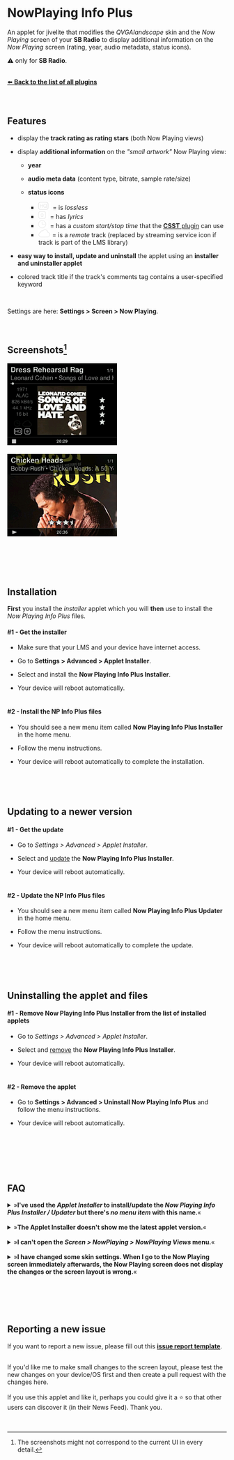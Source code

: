 NowPlaying Info Plus
====

An applet for jivelite that modifies the *QVGAlandscape* skin and the *Now Playing* screen of your **SB Radio** to display additional information on the *Now Playing* screen (rating, year, audio metadata, status icons).

⚠ only for **SB Radio**.
<br><br>

[⬅️ **Back to the list of all plugins**](https://github.com/AF-1/)
<br><br><br>

## Features

- display the **track rating as rating stars** (both Now Playing views)

- display **additional information** on the *"small artwork"* Now Playing view:
	- **year**

	- **audio meta data** (content type, bitrate, sample rate/size)

	- **status icons**

		- <img src="QVGAlandscapeSkin/images/NowPlaying/hq_1.png" width="29px"> = is *lossless*
		- <img src="QVGAlandscapeSkin/images/NowPlaying/lyrics_1.png" width="23px"> = has *lyrics*
		- <img src="QVGAlandscapeSkin/images/NowPlaying/csst_1.png" width="23px"> = has a *custom start/stop time* that the [**CSST** plugin](https://github.com/AF-1/lms-customstartstoptimes#custom-start-stop-times) can use
		- <img src="QVGAlandscapeSkin/images/NowPlaying/remote_1.png" width="28px"> = is a *remote* track (replaced by streaming service icon if track is part of the LMS library)

- **easy way to install, update and uninstall** the applet using an **installer and uninstaller applet**<br>

- colored track title if the track's comments tag contains a user-specified keyword<br>

<br>

Settings are here: **Settings > Screen > Now Playing**.
<br><br><br>

## Screenshots[^1]

<img src="screenshots/radio1.jpg" width="50%"><br><br>
<img src="screenshots/radio2.jpg" width="50%"><br><br>

<br><br><br>

## Installation

**First** you install the *installer* applet which you will **then** use to install the *Now Playing Info Plus* files.<br>

#### #1 - Get the installer

- Make sure that your LMS and your device have internet access.<br>

- Go to **Settings > Advanced > Applet Installer**.<br>

- Select and install the **Now Playing Info Plus Installer**.

- Your device will reboot automatically.<br><br>

#### #2 - Install the NP Info Plus files

- You should see a new menu item called **Now Playing Info Plus Installer** in the home menu.<br>

- Follow the menu instructions.

- Your device will reboot automatically to complete the installation.

<br><br><br>

## Updating to a newer version

#### #1 - Get the update

- Go to *Settings > Advanced > Applet Installer*.<br>

- Select and <ins>update</ins> the **Now Playing Info Plus Installer**.<br>

- Your device will reboot automatically.<br><br>

#### #2 - Update the NP Info Plus files

- You should see a new menu item called **Now Playing Info Plus Updater** in the home menu.<br>

- Follow the menu instructions.

- Your device will reboot automatically to complete the update.

<br><br><br>

## Uninstalling the applet and files

#### #1 - Remove Now Playing Info Plus Installer from the list of installed applets

- Go to *Settings > Advanced > Applet Installer*.<br>

- Select and <ins>remove</ins> the **Now Playing Info Plus Installer**.

- Your device will reboot automatically.<br><br>

#### #2 - Remove the applet

- Go to **Settings > Advanced > Uninstall Now Playing Info Plus** and follow the menu instructions.

- Your device will reboot automatically.<br><br>

<br><br><br><br>

## FAQ

<details><summary>»<b>I've used the <i>Applet Installer</i> to install/update the <i>Now Playing Info Plus Installer / Updater</i> but there's <i>no menu item</i> with this name.</b>«</summary><br><p>
Confirm that your device has (unlimited) <i>access to the internet</i>. The jivelite Applet Installer (<i>Settings > Advanced > Applet Installer</i>) gets the list of available applets from your (local) LMS server. Your device will then (try to) download the applet <b><i>directly</i></b> from the source (URL).
</p></details><br>

<details><summary>»<b>The Applet Installer doesn't show me the latest applet version.</b>«</summary><br><p>

- Go to <i>Settings -> Advanced -> Applet Installer</i> and confirm that <i>Recommended Applets Only</i> is <b>dis</b>abled.<br>

- Confirm that your server and device <b>both</b> have <b>internet access</b>.<br>

- If it's a <b>caching</b> problem, try this:<br>

    - reload the <i>LMS Settings -> Manage Plugins</i> page so the server has the latest list of available applets<br>

    - if you enter the <i>Settings -> Advanced -> Applet Installer</i> menu and it doesn't show the latest update, exit the menu and wait a couple of minutes before calling it again.
</p></details><br>

<details><summary>»<b>I can't open the <i>Screen > NowPlaying > NowPlaying Views</i> menu.</b>«</summary><br><p>
This is a jivelite quirk that's not tied to any skin in particular. Just <b>enter the NowPlaying screen</b> using the top right note icon. Then go back and try again. That usually solves it. If not, make sure that you have selected a player and that this player is connected.
</p></details><br>

<details><summary>»<b>I have changed some skin settings. When I go to the Now Playing screen immediately afterwards, the Now Playing screen does not display the changes or the screen layout is wrong.</b>«</summary><br><p>
Sometimes you need to <i>switch to another Now Playing view</i> before the changes take effect.</p></details><br>



<br><br><br>

## Reporting a new issue

If you want to report a new issue, please fill out this [**issue report template**](https://github.com/AF-1/jivelite-nowplayinginfoplus/issues/new?template=bug_report.md&title=%5BISSUE%5D+).<br><br>

If you'd like me to make small changes to the screen layout, please test the new changes on your device/OS first and then create a pull request with the changes here.<br><br>
If you use this applet and like it, perhaps you could give it a :star: so that other users can discover it (in their News Feed). Thank you.
<br><br><br>
[^1]: The screenshots might not correspond to the current UI in every detail.